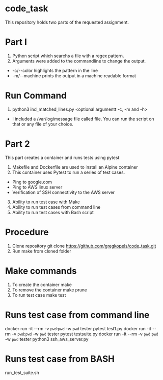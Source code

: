 # code_task
This repository holds two parts of the requested assignment.
# Part I
1. Python script which searchs a file with a regex pattern. 
2. Arguments were added to the commandline to change the output.
  - -c/--color highlights the pattern in the line
  - -m/--machine prints the output in a machine readable format
# Run Command 
1. python3 ind_matched_lines.py <file> <regex> <optional argumentt -c, -m and -h>
  - I included a /var/log/message file called file. You can run the script on that or any file of your choice.
# Part 2
 This part creates a container and runs tests using pytest
1. Makefile and Dockerfile are used to install an Alpine container
2. This container uses Pytest to run a series of test cases.
 - Ping to google.com
 - Ping to AWS linux server
 - Verification of SSH connectivity to the AWS server
3. Ability to run test case with Make
4. Ability to run test cases from command line
5. Ability to run test cases with Bash script
# Procedure
1. Clone repository
git clone https://github.com/gregkopels/code_task.git
2. Run make from cloned folder
# Make commands
1. To create the container
make
2. To remove the container
make prune
3. To run test case
make test 
# Runs test case from command line
docker run -it --rm -v `pwd`:`pwd` -w `pwd` tester pytest test1.py
docker run -it --rm -v `pwd`:`pwd` -w `pwd` tester pytest testsuite.py
docker run -it --rm -v `pwd`:`pwd` -w `pwd` tester python3 ssh_aws_server.py
# Runs test case from BASH
run_test_suite.sh


